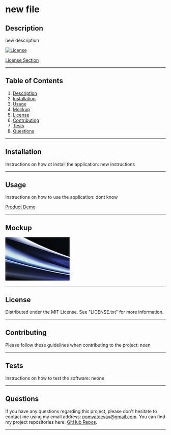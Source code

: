 
# new file

## Description

new description

<!-- License Badge -->
[![License][license-shield]][license-url]

[License Section](#license)

---

## Table of Contents

  <ol>
    <li>
      <a href="#description">Description</a>
    </li>
    <li>
      <a href="#installation">Installation</a>
    </li>
    <li>
        <a href="#usage">Usage</a>
    </li>
    <li>
      <a href="#mockup">Mockup</a>
    </li>
    <li>
        <a href="#license">License</a>
    </li>
    <li>
        <a href="#contributing">Contributing</a>
    </li>
    <li>
        <a href="#tests">Tests</a>
    </li>
    <li>
        <a href="#questions">Questions</a>
    </li>
  </ol>

---

## Installation

Instructions on how ot install the application: new instructions

---

## Usage

Instructions on how to use the application: dont know

[Product Demo](https://veronika-pomy.github.io/Weather-Dashboard/)

---
## Mockup

![App Mockup](./assets/imgs/test.png)

---

## License

Distributed under the MIT License. See "LICENSE.txt" for more information.

---

## Contributing

Please follow these guidelines when contributing to the project: noen

---

## Tests

Instructions on how to test the software: neone

---

## Questions

If you have any questions regarding this project, please don't hesitate to contact me using my email address: pomyateevav@gmail.com. You can find my project repositories here: [GitHub Repos](https://github.com/veronika-pomy?tab=repositories).

---

<!-- License and Demos -->
[license-shield]: https://img.shields.io/github/license/veronika-pomy/readme-generator?style=for-the-badge
[license-url]: https://github.com/veronika-pomy/Weather-Dashboard/blob/main/LICENSE
[product-demo]: https://veronika-pomy.github.io/Weather-Dashboard/
